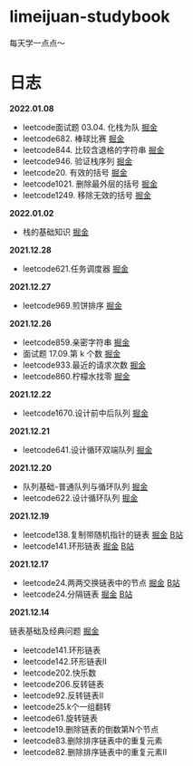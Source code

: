 # limeijuan-studybook

每天学一点点～

# 日志

**2022.01.08**
- leetcode面试题 03.04. 化栈为队 [掘金](https://juejin.cn/post/7050751417056755749)
- leetcode682. 棒球比赛 [掘金](https://juejin.cn/post/7050751407451799588)
- leetcode844. 比较含退格的字符串 [掘金](https://juejin.cn/post/7050755195621343268)
- leetcode946. 验证栈序列 [掘金](https://juejin.cn/post/7050755829682683940)
- leetcode20. 有效的括号 [掘金](https://juejin.cn/post/7050757877702590477)
- leetcode1021. 删除最外层的括号 [掘金](https://juejin.cn/post/7050760732207480862)
- leetcode1249. 移除无效的括号 [掘金](https://juejin.cn/post/7051116673738211342)

**2022.01.02**
- 栈的基础知识 [掘金](https://juejin.cn/post/7048579381551185934)

**2021.12.28**
- leetcode621.任务调度器 [掘金](https://juejin.cn/post/7046731593414623239)

**2021.12.27**
- leetcode969.煎饼排序 [掘金](https://juejin.cn/post/7046391088147333127)

**2021.12.26**
- leetcode859.亲密字符串 [掘金](https://juejin.cn/post/7046002916364124167)
- 面试题 17.09.第 k 个数 [掘金](https://juejin.cn/post/7046002976300728350)
- leetcode933.最近的请求次数 [掘金](https://juejin.cn/post/7046003047356432397)
- leetcode860.柠檬水找零 [掘金](https://juejin.cn/post/7046003105372045342)


**2021.12.22**
- leetcode1670.设计前中后队列 [掘金](https://juejin.cn/post/7044679547530248199)

**2021.12.21**
- leetcode641.设计循环双端队列 [掘金](https://juejin.cn/post/7044168608049528862)

**2021.12.20**
- 队列基础-普通队列与循环队列 [掘金](https://juejin.cn/post/7043795371055087624)
- leetcode622.设计循环队列 [掘金](https://juejin.cn/post/7043820385631993863)

**2021.12.19**
- leetcode138.复制带随机指针的链表 [掘金](https://juejin.cn/post/7043381023253463076)  [B站](https://www.bilibili.com/video/BV1PL4y1n7R7?spm_id_from=333.999.0.0)
- leetcode141.环形链表 [掘金](https://juejin.cn/post/7041363407991209997#heading-4)  [B站](https://www.bilibili.com/video/BV1er4y1U7rz?spm_id_from=333.999.0.0)

**2021.12.17**

- leetcode24.两两交换链表中的节点 [掘金](https://juejin.cn/post/7042310523253161998)  [B站](https://www.bilibili.com/video/BV1Ja411k7xL?spm_id_from=333.999.0.0)
- leetcode24.分隔链表 [掘金](https://juejin.cn/post/7042676898324807687)  [B站](https://www.bilibili.com/video/BV1v34y197pn?spm_id_from=333.999.0.0)


**2021.12.14**

链表基础及经典问题 [掘金](https://juejin.cn/post/7041363407991209997)

- leetcode141.环形链表
- leetcode142.环形链表II
- leetcode202.快乐数
- leetcode206.反转链表
- leetcode92.反转链表II
- leetcode25.k个一组翻转
- leetcode61.旋转链表
- leetcode19.删除链表的倒数第N个节点
- leetcode83.删除排序链表中的重复元素
- leetcode82.删除排序链表中的重复元素II


